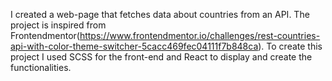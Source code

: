 I created a web-page that fetches data about countries from an API. The project is inspired from Frontendmentor(https://www.frontendmentor.io/challenges/rest-countries-api-with-color-theme-switcher-5cacc469fec04111f7b848ca).
To create this project I used SCSS for the front-end and React to display and create the functionalities.
